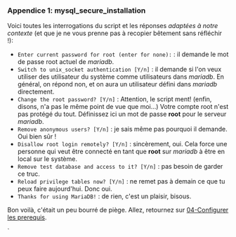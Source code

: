 ### Appendice 1: mysql_secure_installation
Voici toutes les interrogations du script et les réponses _adaptées à notre contexte_ (et que je ne vous prenne pas à recopier bêtement sans réfléchir !):

 - `Enter current password for root (enter for none):` : il demande le mot de passe root actuel de _mariadb_.
 - `Switch to unix_socket authentication [Y/n]` : il demande si l'on veux utiliser des utilisateur du système comme utilisateurs dans _mariadb_. En général, on répond non, et on aura un utilisateur défini dans _mariadb_ directement.
 - `Change the root password? [Y/n]` : Attention, le script ment! (enfin, disons, n'a pas le même point de vue que moi...) Votre compte root n'est pas protégé du tout. Définissez ici un mot de passe **root** pour le serveur _mariadb_.
 - `Remove anonymous users? [Y/n]`  : je sais même pas pourquoi il demande. Oui bien sûr !
 - `Disallow root login remotely? [Y/n]` : sincèrement, oui. Cela force une personne qui veut être connecté en tant que **root** sur _mariadb_ à être en local sur le système.
 - `Remove test database and access to it? [Y/n]` : pas besoin de garder ce truc.
 - `Reload privilege tables now? [Y/n]` : ne remet pas à demain ce que tu peux faire aujourd'hui. Donc oui.
 - `Thanks for using MariaDB!` : de rien, c'est un plaisir, bisous.

Bon voilà, c'était un peu bourré de piège. Allez, retournez sur [04-Configurer les prerequis](./CoursApache/Chapitres/04-Configurer%20les%20prerequis.md).

`